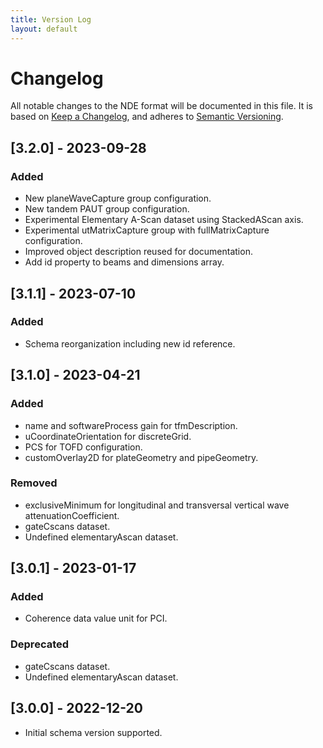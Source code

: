 ```yaml
---
title: Version Log
layout: default
---
```

# Changelog
All notable changes to the NDE format will be documented in this file.
It is based on [Keep a Changelog](https://keepachangelog.com/en/1.0.0/), and adheres to [Semantic Versioning](https://semver.org/spec/v2.0.0.html).


## [3.2.0] - 2023-09-28
### Added
- New planeWaveCapture group configuration.
- New tandem PAUT group configuration.
- Experimental Elementary A-Scan dataset using StackedAScan axis.
- Experimental utMatrixCapture group with fullMatrixCapture configuration.
- Improved object description reused for documentation.
- Add id property to beams and dimensions array.


## [3.1.1] - 2023-07-10
### Added
- Schema reorganization including new id reference.

## [3.1.0] - 2023-04-21
### Added
- name and softwareProcess gain for tfmDescription.
- uCoordinateOrientation for discreteGrid.
- PCS for TOFD configuration.
- customOverlay2D for plateGeometry and pipeGeometry.

### Removed
- exclusiveMinimum for longitudinal and transversal vertical wave attenuationCoefficient.
- gateCscans dataset.
- Undefined elementaryAscan dataset.


## [3.0.1] - 2023-01-17
### Added
- Coherence data value unit for PCI.

### Deprecated
- gateCscans dataset.
- Undefined elementaryAscan dataset.


## [3.0.0] - 2022-12-20
- Initial schema version supported.